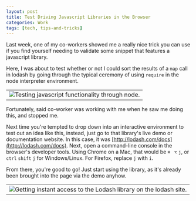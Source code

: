 ```yaml
---
layout: post
title: Test Driving Javascript Libraries in the Browser
categories: Work
tags: [tech, tips-and-tricks]
---
```


Last week, one of my co-workers showed me a really nice trick you can use if you find yourself needing to validate some snippet that features a javascript library.

Here, I was about to test whether or not I could sort the results of a `map` call in lodash by going through the typical ceremony of using `require` in the node interpreter environment.

<table>
 <tr>
  <td align="center">
   <img src="http://i.imgur.com/Kl7WxyZ.png" alt="Testing javascript functionality through node."></img>
  </td>
 </tr>
</table>

Fortunately, said co-worker was working with me when he saw me doing this, and stopped me.

Next time you're tempted to drop down into an interactive environment to test out an idea like this, instead, just go to that library's live demo or documentation website. In this case, it was [http://lodash.com/docs](http://lodash.com/docs). Next, open a command-line console in the browser's developer tools. Using Chrome on a Mac, that would be `⌘` ` ⌥` `j`, or `ctrl` `shift` `j` for Windows/Linux. For Firefox, replace `j` with `i`.

From there, you're good to go! Just start using the library, as it's already been brought into the page via the demo anyhow.

<table>
 <tr>
  <td align="center">
   <img src="http://i.imgur.com/AOVniZC.png" alt="Getting instant access to the Lodash library on the lodash site."></img>
  </td>
 </tr>
</table>
